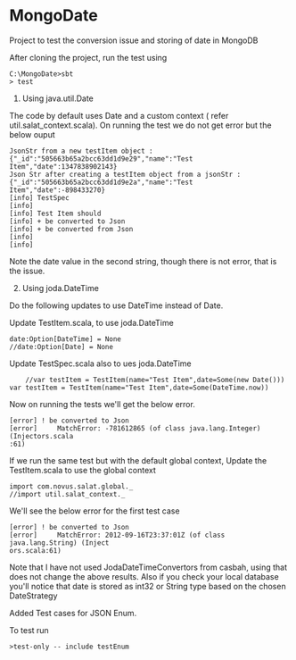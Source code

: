 # MongoDate

Project to test the conversion issue and storing of date in MongoDB

After cloning  the project, run the test using

	C:\MongoDate>sbt
	> test
	
1. Using java.util.Date

The code by default uses Date and a custom context ( refer util.salat_context.scala). On running the test we do not get error but the below ouput

	JsonStr from a new testItem object :{"_id":"505663b65a2bcc63dd1d9e29","name":"Test Item","date":1347838902143}
	Json Str after creating a testItem object from a jsonStr :{"_id":"505663b65a2bcc63dd1d9e2a","name":"Test Item","date":-898433270}
	[info] TestSpec
	[info]
	[info] Test Item should
	[info] + be converted to Json
	[info] + be converted from Json
	[info]
	[info]

Note the date value in the second string, though there is not error, that is the issue.


2. Using joda.DateTime

Do the following updates to use DateTime instead of Date.

Update TestItem.scala, to use joda.DateTime 

	date:Option[DateTime] = None
	//date:Option[Date] = None

Update TestSpec.scala also to ues joda.DateTime

    	//var testItem = TestItem(name="Test Item",date=Some(new Date()))
	var testItem = TestItem(name="Test Item",date=Some(DateTime.now))

Now on running the tests we'll get the below error.

	[error] ! be converted to Json
	[error]     MatchError: -781612865 (of class java.lang.Integer) (Injectors.scala
	:61)

If we run the same test but with the default global context, Update the TestItem.scala to use the global context

	import com.novus.salat.global._
	//import util.salat_context._

We'll see the below error for the first test case

	[error] ! be converted to Json
	[error]     MatchError: 2012-09-16T23:37:01Z (of class java.lang.String) (Inject
	ors.scala:61)


Note that I have not used JodaDateTimeConvertors from casbah, using that does not change the above results. Also if you check your local database you'll notice that date is stored as int32 or String type based on the chosen DateStrategy

Added Test cases for JSON Enum.

To test run

	>test-only -- include testEnum 
